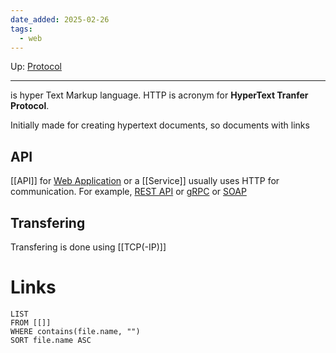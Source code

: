 ```yaml
---
date_added: 2025-02-26
tags:
  - web
---
```

Up: [Protocol](Protocol.md)
___
 is hyper Text Markup language. HTTP is acronym for **HyperText Tranfer Protocol**.
  
  Initially made for creating hypertext documents, so documents with links
## API
[[API]] for [Web Application](Web%20Application.md) or a [[Service]] usually uses HTTP for communication. For example, [REST API](REST%20API.md) or [gRPC](gRPC.md) or [SOAP](SOAP.md)

## Transfering
Transfering is done using [[TCP(-IP)]]


##
# Links
```dataview
LIST
FROM [[]]
WHERE contains(file.name, "")
SORT file.name ASC
```
